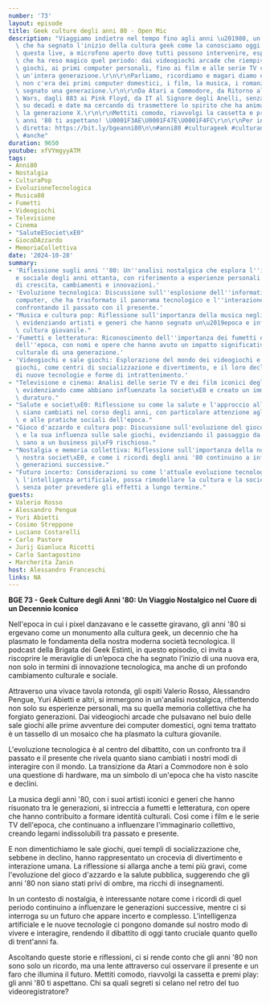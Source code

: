 ```yaml
---
number: '73'
layout: episode
title: Geek culture degli anni 80 - Open Mic
description: "Viaggiamo indietro nel tempo fino agli anni \u201980, un decennio mitico\
  \ che ha segnato l'inizio della cultura geek come la conosciamo oggi.\r\n\r\nIn\
  \ questa live, a microfono aperto dove tutti possono intervenire, esploriamo ci\xF2\
  \ che ha reso magico quel periodo: dai videogiochi arcade che riempivano le sale\
  \ giochi, ai primi computer personali, fino ai film e alle serie TV che hanno definito\
  \ un'intera generazione.\r\n\r\nParliamo, ricordiamo e magari diamo un'idea a chi\
  \ non c'era dei primi computer domestici, i film, la musica, i romanzi che hanno\
  \ segnato una generazione.\r\n\r\nDa Atari a Commodore, da Ritorno al Futuro a Star\
  \ Wars, dagli 883 ai Pink Floyd, da IT al Signore degli Anelli, senza impuntarci\
  \ su decadi e date ma cercando di trasmettere lo spirito che ha animato e forgiato\
  \ la generazione X.\r\n\r\nMettiti comodo, riavvolgi la cassetta e premi play: gli\
  \ anni '80 ti aspettano! \U0001F3AE\U0001F47E\U0001F4FC\r\n\r\nPer intervenire in\
  \ diretta: https://bit.ly/bgeanni80\n\n#anni80 #culturageek #culturanerd #nostalgia\
  \ #anche"
duration: 9650
youtube: xfVYmgyyATM
tags:
- Anni80
- Nostalgia
- CulturaPop
- EvoluzioneTecnologica
- Musica80
- Fumetti
- Videogiochi
- Televisione
- Cinema
- "SaluteESociet\xE0"
- GiocoDAzzardo
- MemoriaCollettiva
date: '2024-10-28'
summary:
- 'Riflessione sugli anni ''80: Un''analisi nostalgica che esplora l''impatto culturale
  e sociale degli anni ottanta, con riferimento a esperienze personali e collettive
  di crescita, cambiamenti e innovazioni.'
- 'Evoluzione tecnologica: Discussione sull''esplosione dell''informatica e dei personal
  computer, che ha trasformato il panorama tecnologico e l''interazione quotidiana,
  confrontando il passato con il presente.'
- "Musica e cultura pop: Riflessione sull'importanza della musica negli anni '80,\
  \ evidenziando artisti e generi che hanno segnato un\u2019epoca e influenzato la\
  \ cultura giovanile."
- 'Fumetti e letteratura: Riconoscimento dell''importanza dei fumetti e della letteratura
  dell''epoca, con nomi e opere che hanno avuto un impatto significativo sulla formazione
  culturale di una generazione.'
- 'Videogiochi e sale giochi: Esplorazione del mondo dei videogiochi e delle sale
  giochi, come centri di socializzazione e divertimento, e il loro declino a favore
  di nuove tecnologie e forme di intrattenimento.'
- "Televisione e cinema: Analisi delle serie TV e dei film iconici degli anni '80,\
  \ evidenziando come abbiano influenzato la societ\xE0 e creato un immaginario collettivo\
  \ duraturo."
- "Salute e societ\xE0: Riflessione su come la salute e l'approccio alla medicina\
  \ siano cambiati nel corso degli anni, con particolare attenzione agli anni '80\
  \ e alle pratiche sociali dell'epoca."
- "Gioco d'azzardo e cultura pop: Discussione sull'evoluzione del gioco d'azzardo\
  \ e la sua influenza sulle sale giochi, evidenziando il passaggio da un intrattenimento\
  \ sano a un business pi\xF9 rischioso."
- "Nostalgia e memoria collettiva: Riflessione sull'importanza della nostalgia nella\
  \ nostra societ\xE0, e come i ricordi degli anni '80 continuino a influenzare le\
  \ generazioni successive."
- "Futuro incerto: Considerazioni su come l'attuale evoluzione tecnologica, in particolare\
  \ l'intelligenza artificiale, possa rimodellare la cultura e la societ\xE0 futura,\
  \ senza poter prevedere gli effetti a lungo termine."
guests:
- Valerio Rosso
- Alessandro Pengue
- Yuri Abietti
- Cosimo Streppone
- Luciano Costarelli
- Carlo Pastore
- Jurij Gianluca Ricotti
- Carlo Santagostino
- Marcherita Zanin
host: Alessandro Franceschi
links: NA
---
```

**BGE 73 - Geek Culture degli Anni '80: Un Viaggio Nostalgico nel Cuore di un Decennio Iconico**

Nell'epoca in cui i pixel danzavano e le cassette giravano, gli anni '80 si ergevano come un monumento alla cultura geek, un decennio che ha plasmato le fondamenta della nostra moderna società tecnologica. Il podcast della Brigata dei Geek Estinti, in questo episodio, ci invita a riscoprire le meraviglie di un’epoca che ha segnato l’inizio di una nuova era, non solo in termini di innovazione tecnologica, ma anche di un profondo cambiamento culturale e sociale.

Attraverso una vivace tavola rotonda, gli ospiti Valerio Rosso, Alessandro Pengue, Yuri Abietti e altri, si immergono in un'analisi nostalgica, riflettendo non solo su esperienze personali, ma su quella memoria collettiva che ha forgiato generazioni. Dai videogiochi arcade che pulsavano nel buio delle sale giochi alle prime avventure dei computer domestici, ogni tema trattato è un tassello di un mosaico che ha plasmato la cultura giovanile.

L'evoluzione tecnologica è al centro del dibattito, con un confronto tra il passato e il presente che rivela quanto siano cambiati i nostri modi di interagire con il mondo. La transizione da Atari a Commodore non è solo una questione di hardware, ma un simbolo di un'epoca che ha visto nascite e declini.

La musica degli anni '80, con i suoi artisti iconici e generi che hanno risuonato tra le generazioni, si intreccia a fumetti e letteratura, con opere che hanno contribuito a formare identità culturali. Così come i film e le serie TV dell'epoca, che continuano a influenzare l'immaginario collettivo, creando legami indissolubili tra passato e presente.

E non dimentichiamo le sale giochi, quei templi di socializzazione che, sebbene in declino, hanno rappresentato un crocevia di divertimento e interazione umana. La riflessione si allarga anche a temi più gravi, come l'evoluzione del gioco d'azzardo e la salute pubblica, suggerendo che gli anni '80 non siano stati privi di ombre, ma ricchi di insegnamenti.

In un contesto di nostalgia, è interessante notare come i ricordi di quel periodo continuino a influenzare le generazioni successive, mentre ci si interroga su un futuro che appare incerto e complesso. L'intelligenza artificiale e le nuove tecnologie ci pongono domande sul nostro modo di vivere e interagire, rendendo il dibattito di oggi tanto cruciale quanto quello di trent'anni fa.

Ascoltando queste storie e riflessioni, ci si rende conto che gli anni '80 non sono solo un ricordo, ma una lente attraverso cui osservare il presente e un faro che illumina il futuro. Mettiti comodo, riavvolgi la cassetta e premi play: gli anni '80 ti aspettano. Chi sa quali segreti si celano nel retro del tuo videoregistratore?
